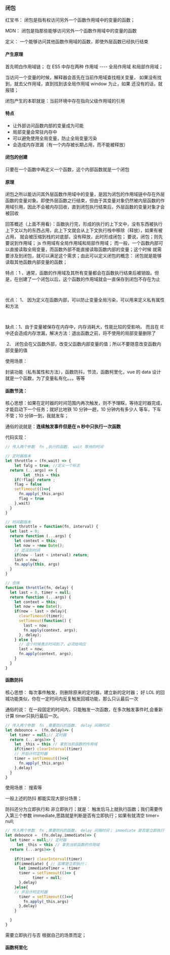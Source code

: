 ### 闭包

红宝书： 闭包是指有权访问另外一个函数作用域中的变量的函数；

MDN： 闭包是指那些能够访问另外一个函数作用域中的变量的函数

定义： 一个能够访问其他函数作用域的函数，即使外层函数已经执行结束

#### 产生原理

首先明白作用域链； 在 ES5 中存在两种 作用域 ---- 全局作用域 和局部作用域；

当访问一个变量的时候，解释器会首先在当前作用域查找相关变量， 如果没有找到，就去父作用域，直到找到该全局作用域 window 为止，如果 还没有的话，就报错；

闭包产生的本职就是：当前环境中存在指向父级作用域的引用 

#### 特点

* 让外部访问函数内部的变量成为可能
* 局部变量会常驻内存中
* 可以避免使用全局变量，防止全局变量污染
* 会造成内存泄漏（有一个内存被长期占用，而不能被释放）

#### 闭包的创建



只要在一个函数中再定义一个函数，这个内部函数就是一个闭包



#### 原理

闭包之所以能访问其外层函数作用域中的变量，是因为闭包的作用域链中存在外层函数的变量对象。即使外层函数之行结束，但由于其变量对象仍然被内层函数的作用域引用，因此不会被内存回收，直到闭包执行结束后，外层函数的变量对象才会被回收



回答概述（上面不用看）：函数执行完，形成的执行的上下文中，没有东西被执行上下文以为的东西占用，此上下文就会从上下文执行栈中移除（释放），如果有被占用， 就会被压缩到栈的对底部，没有释放，此时形成闭包； 要说，闭包；则先要说到作用域； js 作用域有全局作用域和局部作用域； 而一般，一个函数内部可以直接读取全局变量，而函数外部不能直接读取函数内部的变量；这个时候 就需要涉及到闭包，就可以满足这个需求；由此可以定义闭包的概念： 闭包就是能够读取其他函数内部变量的函数；

特点：1  、通常，函数的作用域及其所有变量都会在函数执行结束后被销毁。但是，在创建了一个闭包以后，这个函数的作用域就会一直保存到闭包不存在为止

​			

优点： 1、 因为定义在函数内部，可以防止变量全局污染，可以用来定义私有属性 和方法

​		

缺点：1、由于变量被保存在内存中，内存消耗大，性能比较的受影响， 而且在 IE 中还会造成内存泄漏，解决方法：退出函数之前，将不使用的局部变量删除了

​			2、 闭包会在父函数外部，改变父函数内部变量的值；所以不要随意改变函数内部变量的值

使用场景：

封装功能（私有属性和方法），函数防抖，节流，函数柯里化，vue 的 data 设计就是一个函数，为了变量私有化。。。等等

#### 函数节流：

核心思想：如果在定时器的时间范围内再次触发，则不予理睬，等待定时器完成，才能启动下一个任务；就好比地铁 10 分钟一趟，10 分钟内有多少人 等车，下车不管；10 分钟一到，我就发车；

通俗的说就是：**连续触发事件但是在 n 秒中只执行一次函数**

代码实现：

```javascript
// 传入两个参数  fn ,执行的函数， wait 等待的时间

// 定时器版本
let throttle = (fn,wait) => {
	let falg = true; //定义一个标志
  return (...args) => {
    	let _this = this
    if(!flag) return ;
    flag = false
    setTimeout(()=>{
      fn.apply(_this,args)
      flag = true
    },wait)
  }
}

// 时间戳版本
const throttle = function(fn, interval) {
  let last = 0;
  return function (...args) {
    let context = this;
    let now = +new Date();
    // 还没到时间
    if(now - last < interval) return;
    last = now;
    fn.apply(this, args)
  }
}

// 合体
function throttle(fn, delay) {
  let last = 0, timer = null;
  return function (...args) {
    let context = this;
    let now = new Date();
    if(now - last > delay){
      clearTimeout(timer);
      setTimeout(function() {
        last = now;
        fn.apply(context, args);
      }, delay);
    } else {
      // 这个时候表示时间到了，必须给响应
      last = now;
      fn.apply(context, args);
    }
  }
}
```

#### 函数防抖

核心思想： 每次事件触发，则删除原来的定时器，建立新的定时器； 好 LOL 的回城功能类似，你在一定时间内反复触发回城功能，那么只认最后一次

通俗的说： 在一段固定的时间内，只能触发一次函数，在多次触发事件时,会重新计算 timer只执行最后一次。

```javascript
// 传入两个参数  fn ,需要防抖的函数， delay 间隔时间
let debounce =  (fn,delay)=> {
  let timer = null;// 定时器
  return (...args)=> {
    let _this = this // 拿到当前函数的作用域
    if(timer) clearInterval(timer)
    // 开启计时定时器
    timer = setTimeout(()=>{
      fn.apply(_this,args)
    },delay)
  }
}
```

使用场景： 搜索等

一般上述的防抖 都能实现大部分场景；

防抖还分为立即执行和 非立即执行；就是： 触发后马上就执行函数；我们需要传入第三个参数 immediate,思路就是判断是否有立即执行；如果有就清空 timer= null;

```javascript
// 传入两个参数  fn ,需要防抖的函数， delay 间隔时间； immediate 是否是立即执行 true   false
let debounce =  (fn,delay,immediate)=> {
  let timer = null;// 定时器
     let _this = this // 拿到当前函数的作用域
  return (...args)=> {
 
    if(timer) clearInterval(timer)
    if(immediate) { // 如果是立即执行； 
      let immediateTimer = !timer
      timer = setTimeout(()=> {
        	timer = null;
      },delay)
    }else{
    // 开启计时定时器
      timer = setTimeout(()=>{
        fn.apply(_this,args)
      },delay)      
    }

  }
}
```

需要立即执行与否 根据自己的场景而定；



#### 函数柯里化



